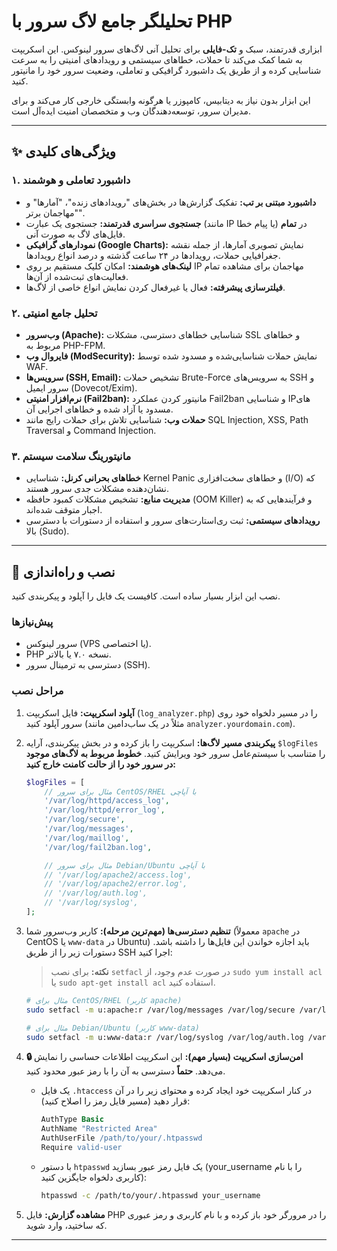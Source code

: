 # تحلیلگر جامع لاگ سرور با PHP



ابزاری قدرتمند، سبک و **تک-فایلی** برای تحلیل آنی لاگ‌های سرور لینوکس. این اسکریپت به شما کمک می‌کند تا حملات، خطاهای سیستمی و رویدادهای امنیتی را به سرعت شناسایی کرده و از طریق یک داشبورد گرافیکی و تعاملی، وضعیت سرور خود را مانیتور کنید.

این ابزار بدون نیاز به دیتابیس، کامپوزر یا هرگونه وابستگی خارجی کار می‌کند و برای مدیران سرور، توسعه‌دهندگان وب و متخصصان امنیت ایده‌آل است.


---

## ✨ ویژگی‌های کلیدی

### ۱. داشبورد تعاملی و هوشمند
-   **داشبورد مبتنی بر تب:** تفکیک گزارش‌ها در بخش‌های "رویدادهای زنده"، "آمارها" و "مهاجمان برتر".
-   **جستجوی سراسری قدرتمند:** جستجوی یک عبارت (مانند IP یا پیام خطا) در **تمام** فایل‌های لاگ به صورت آنی.
-   **نمودارهای گرافیکی (Google Charts):** نمایش تصویری آمارها، از جمله نقشه جغرافیایی حملات، رویدادها در ۲۴ ساعت گذشته و درصد انواع رویدادها.
-   **لینک‌های هوشمند:** امکان کلیک مستقیم بر روی IP مهاجمان برای مشاهده تمام فعالیت‌های ثبت‌شده از آن‌ها.
-   **فیلترسازی پیشرفته:** فعال یا غیرفعال کردن نمایش انواع خاصی از لاگ‌ها.

### ۲. تحلیل جامع امنیتی
-   **وب‌سرور (Apache):** شناسایی خطاهای دسترسی، مشکلات SSL و خطاهای مربوط به PHP-FPM.
-   **فایروال وب (ModSecurity):** نمایش حملات شناسایی‌شده و مسدود شده توسط WAF.
-   **سرویس‌ها (SSH, Email):** تشخیص حملات Brute-Force به سرویس‌های SSH و سرور ایمیل (Dovecot/Exim).
-   **نرم‌افزار امنیتی (Fail2ban):** مانیتور کردن عملکرد Fail2ban و شناسایی IPهای مسدود یا آزاد شده و خطاهای اجرایی آن.
-   **حملات وب:** شناسایی تلاش برای حملات رایج مانند SQL Injection, XSS, Path Traversal و Command Injection.

### ۳. مانیتورینگ سلامت سیستم
-   **خطاهای بحرانی کرنل:** شناسایی Kernel Panic و خطاهای سخت‌افزاری (I/O) که نشان‌دهنده مشکلات جدی سرور هستند.
-   **مدیریت منابع:** تشخیص مشکلات کمبود حافظه (OOM Killer) و فرآیندهایی که به اجبار متوقف شده‌اند.
-   **رویدادهای سیستمی:** ثبت ری‌استارت‌های سرور و استفاده از دستورات با دسترسی بالا (Sudo).

---

## 🚀 نصب و راه‌اندازی

نصب این ابزار بسیار ساده است. کافیست یک فایل را آپلود و پیکربندی کنید.

### پیش‌نیازها
-   سرور لینوکس (VPS یا اختصاصی).
-   PHP نسخه ۷.۰ یا بالاتر.
-   دسترسی به ترمینال سرور (SSH).

### مراحل نصب

1.  **آپلود اسکریپت:** فایل اسکریپت (`log_analyzer.php`) را در مسیر دلخواه خود روی سرور آپلود کنید (مثلاً در یک ساب‌دامین مانند `analyzer.yourdomain.com`).

2.  **پیکربندی مسیر لاگ‌ها:** اسکریپت را باز کرده و در بخش پیکربندی، آرایه `$logFiles` را متناسب با سیستم‌عامل سرور خود ویرایش کنید. **خطوط مربوط به لاگ‌های موجود در سرور خود را از حالت کامنت خارج کنید:**
    ```php
    $logFiles = [
        // مثال برای سرور CentOS/RHEL با آپاچی
        '/var/log/httpd/access_log',
        '/var/log/httpd/error_log',
        '/var/log/secure',
        '/var/log/messages',
        '/var/log/maillog',
        '/var/log/fail2ban.log',

        // مثال برای سرور Debian/Ubuntu با آپاچی
        // '/var/log/apache2/access.log',
        // '/var/log/apache2/error.log',
        // '/var/log/auth.log',
        // '/var/log/syslog',
    ];
    ```

3.  **تنظیم دسترسی‌ها (مهم‌ترین مرحله):**
    کاربر وب‌سرور شما (معمولاً `apache` در CentOS یا `www-data` در Ubuntu) باید اجازه خواندن این فایل‌ها را داشته باشد. دستورات زیر را از طریق SSH اجرا کنید:
    
    > **نکته:** برای نصب `setfacl` در صورت عدم وجود، از `sudo yum install acl` یا `sudo apt-get install acl` استفاده کنید.

    ```bash
    # مثال برای CentOS/RHEL (کاربر apache)
    sudo setfacl -m u:apache:r /var/log/messages /var/log/secure /var/log/maillog /var/log/fail2ban.log

    # مثال برای Debian/Ubuntu (کاربر www-data)
    sudo setfacl -m u:www-data:r /var/log/syslog /var/log/auth.log /var/log/mail.log /var/log/fail2ban.log
    ```

4.  **🔒 امن‌سازی اسکریپت (بسیار مهم):**
    این اسکریپت اطلاعات حساسی را نمایش می‌دهد. **حتماً** دسترسی به آن را با رمز عبور محدود کنید.
    -   یک فایل `.htaccess` در کنار اسکریپت خود ایجاد کرده و محتوای زیر را در آن قرار دهید (مسیر فایل رمز را اصلاح کنید):
        ```apache
        AuthType Basic
        AuthName "Restricted Area"
        AuthUserFile /path/to/your/.htpasswd
        Require valid-user
        ```
    -   با دستور `htpasswd` یک فایل رمز عبور بسازید (your_username را با نام کاربری دلخواه جایگزین کنید):
        ```bash
        htpasswd -c /path/to/your/.htpasswd your_username
        ```

5.  **مشاهده گزارش:** فایل PHP را در مرورگر خود باز کرده و با نام کاربری و رمز عبوری که ساختید، وارد شوید.

---
